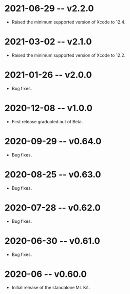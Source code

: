 # 2021-06-29 -- v2.2.0
- Raised the minimum supported version of Xcode to 12.4.
# 2021-03-02 -- v2.1.0
- Raised the minimum supported version of Xcode to 12.2.
# 2021-01-26 -- v2.0.0
- Bug fixes.
# 2020-12-08 -- v1.0.0
- First release graduated out of Beta.
# 2020-09-29 -- v0.64.0
- Bug fixes.
# 2020-08-25 -- v0.63.0
- Bug fixes.
# 2020-07-28 -- v0.62.0
- Bug fixes.
# 2020-06-30 -- v0.61.0
- Bug fixes.
# 2020-06 -- v0.60.0
- Initial release of the standalone ML Kit.
